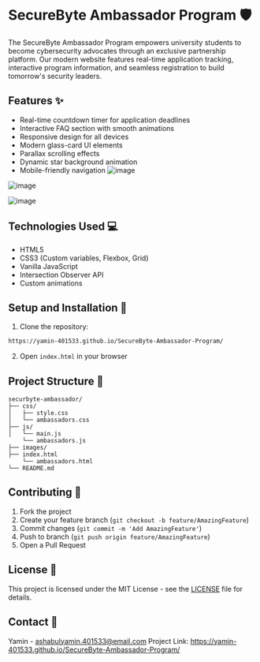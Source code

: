 # SecureByte Ambassador Program 🛡️

The SecureByte Ambassador Program empowers university students to become cybersecurity advocates through an exclusive partnership platform. Our modern website features real-time application tracking, interactive program information, and seamless registration to build tomorrow's security leaders.

## Features ✨

- Real-time countdown timer for application deadlines
- Interactive FAQ section with smooth animations
- Responsive design for all devices
- Modern glass-card UI elements
- Parallax scrolling effects
- Dynamic star background animation
- Mobile-friendly navigation
![image](https://github.com/user-attachments/assets/f9a5e835-d303-4cc8-bdc7-ce9ed4a2640b)

![image](https://github.com/user-attachments/assets/fe4a3e0a-3559-479f-aadd-f490d3ae5a2d)


![image](https://github.com/user-attachments/assets/9462ec60-e0ca-4930-852f-f967b0a81faf)

## Technologies Used 💻

- HTML5
- CSS3 (Custom variables, Flexbox, Grid)
- Vanilla JavaScript
- Intersection Observer API
- Custom animations

## Setup and Installation 🚀

1. Clone the repository:
```bash
https://yamin-401533.github.io/SecureByte-Ambassador-Program/
```

2. Open `index.html` in your browser

## Project Structure 📁

```
securbyte-ambassador/
├── css/
│   ├── style.css
│   └── ambassadors.css
├── js/
│   └── main.js
    └── ambassadors.js
├── images/
├── index.html
    └── ambassadors.html
└── README.md
```

## Contributing 🤝

1. Fork the project
2. Create your feature branch (`git checkout -b feature/AmazingFeature`)
3. Commit changes (`git commit -m 'Add AmazingFeature'`)
4. Push to branch (`git push origin feature/AmazingFeature`)
5. Open a Pull Request

## License 📄

This project is licensed under the MIT License - see the [LICENSE](LICENSE) file for details.

## Contact 📧

Yamin - ashabulyamin.401533@email.com
Project Link: https://yamin-401533.github.io/SecureByte-Ambassador-Program/
